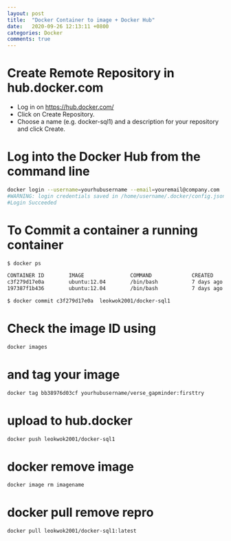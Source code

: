 ```yaml
---
layout: post
title:  "Docker Container to image + Docker Hub"
date:   2020-09-26 12:13:11 +0800
categories: Docker
comments: true
---
```


# Create Remote Repository in hub.docker.com
- Log in on https://hub.docker.com/
- Click on Create Repository.
- Choose a name (e.g. docker-sql1) and a description for your repository and click Create.


# Log into the Docker Hub from the command line
```bash
docker login --username=yourhubusername --email=youremail@company.com
#WARNING: login credentials saved in /home/username/.docker/config.json
#Login Succeeded
```

# To Commit a container a running container

```bash
$ docker ps

CONTAINER ID        IMAGE               COMMAND             CREATED             STATUS              PORTS              NAMES
c3f279d17e0a        ubuntu:12.04        /bin/bash           7 days ago          Up 25 hours                            desperate_dubinsky
197387f1b436        ubuntu:12.04        /bin/bash           7 days ago          Up 25 hours                            focused_hamilton

$ docker commit c3f279d17e0a  leokwok2001/docker-sql1
```

# Check the image ID using
```bash
docker images
```

# and tag your image
```bash
docker tag bb38976d03cf yourhubusername/verse_gapminder:firsttry
```


# upload to hub.docker
```bash
docker push leokwok2001/docker-sql1
```

# docker remove image
```bash
docker image rm imagename
```

# docker pull remove repro
```bash
docker pull leokwok2001/docker-sql1:latest
```